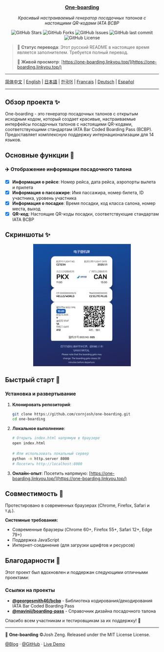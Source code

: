 <div align="center">
  <h3><a href="https://github.com/cornjosh/one-boarding">One-boarding</a></h3>
  <em>Красивый настраиваемый генератор посадочных талонов с настоящими QR-кодами IATA BCBP</em>
</div>

<p align="center">
<img src="https://img.shields.io/github/stars/cornjosh/one-boarding?style=flat-square" alt="GitHub Stars"/>
<img src="https://img.shields.io/github/forks/cornjosh/one-boarding?style=flat-square" alt="GitHub Forks"/>
<img src="https://img.shields.io/github/issues/cornjosh/one-boarding?style=flat-square" alt="GitHub Issues"/>
<img src="https://img.shields.io/github/last-commit/cornjosh/one-boarding?style=flat-square" alt="GitHub last commit"/>
<img src="https://img.shields.io/github/license/cornjosh/one-boarding?style=flat-square" alt="GitHub License"/>
</p>

> 📝 **Статус перевода**: Этот русский README в настоящее время является заполнителем. Требуется полный перевод.
> 
> 🎯 **Живой просмотр**: [https://one-boarding.linkyou.top/](https://one-boarding.linkyou.top/)

---

[简体中文](/README_CN.md) | [English](/README.md) | [日本語](/README_JA.md) | [한국어](/README_KO.md) | [Français](/README_FR.md) | [Deutsch](/README_DE.md) | [Español](/README_ES.md)

---

## Обзор проекта ✨

One-boarding - это генератор посадочных талонов с открытым исходным кодом, который создает красивые, настраиваемые интерфейсы посадочных талонов с настоящими QR-кодами, соответствующими стандартам IATA Bar Coded Boarding Pass (BCBP). Предоставляет комплексную поддержку интернационализации для 14 языков.

## Основные функции 🎯

### ✈️ Отображение информации посадочного талона
- [x] **Информация о рейсе**: Номер рейса, дата рейса, аэропорты вылета и прилета
- [x] **Информация о пассажире**: Имя пассажира, номер билета, ID участника, уровень участника
- [x] **Информация о посадке**: Время посадки, код класса салона, номер места, выход
- [x] **QR-код**: Настоящие QR-коды посадки, соответствующие стандартам IATA BCBP

## Скриншоты ✨

<div align="center">
    <img src="readme/main.png" alt="One-boarding Interface" height="400px">
</div>

## Быстрый старт 🚀

### Установка и развертывание

1. **Клонировать репозиторий**:
   ```bash
   git clone https://github.com/cornjosh/one-boarding.git
   cd one-boarding
   ```

2. **Локальное выполнение**:
   ```bash
   # Открыть index.html напрямую в браузере
   open index.html
   
   # Или использовать локальный сервер
   python -m http.server 8000
   # Посетить http://localhost:8000
   ```

3. **Онлайн-опыт**:
   Посетить напрямую: [https://one-boarding.linkyou.top/](https://one-boarding.linkyou.top/)

## Совместимость 🔧

Протестировано в современных браузерах (Chrome, Firefox, Safari и т.д.).

**Системные требования:**
- Современные браузеры (Chrome 60+, Firefox 55+, Safari 12+, Edge 79+)
- Поддержка JavaScript
- Интернет-соединение (для загрузки шрифтов и ресурсов)

## Благодарности 💐

Этот проект был вдохновлен и поддержан следующими отличными проектами:

### Ссылки на проекты
- [**@georgesmith46/bcbp**](https://github.com/georgesmith46/bcbp) - Библиотека кодирования/декодирования IATA Bar Coded Boarding Pass
- [**@mavinii/boarding-pass**](https://github.com/mavinii/boarding-pass) - Справочник дизайна посадочного талона

Спасибо всем участникам и тестировщикам за их поддержку! 🙏

---

🎫 **One-boarding** ©Josh Zeng. Released under the MIT License License.

[@Blog](https://linkyou.top/) · [@GitHub](https://github.com/cornjosh) · [Live Demo](https://one-boarding.linkyou.top/)
